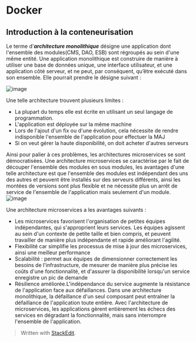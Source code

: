 
# Docker

## Introduction à la conteneurisation

 
Le terme d'***architecture monolithique*** désigne une application dont l'ensemble des modules(CMS, DAO, ESB) sont régroupés au sein d'une même entité. Une application monolithique est construire de manière à utiliser une base de données unique, une interface utilisateur, et une application côté serveur, et ne peut, par conséquent, qu’être exécuté dans son ensemble. Elle pourrait prendre le désigne suivant :

![image](https://user-images.githubusercontent.com/5073147/188262909-d4b1119c-d7db-4e75-b9e1-269b41723542.png)

Une telle architecture trouvent plusieurs limites :

 - La plupart du temps elle est écrite en utilisant un seul langage de
   programmation.
 - L'application est déployée sur la même machine
 - Lors de l'ajout d'un fix ou d'une évolution, cela nécessite de rendre
   indisponible l'ensemble de l'application pour effectuer la MAJ
 - Si on veut gérer la haute disponibilité, on doit acheter d'autres
   serveurs

Ainsi pour palier à ces problèmes, les architectures microservices se sont démocratisées. 
Une architecture microservices se caractérise par le fait de découper l'ensemble des modules en sous modules, les avantages d'une telle architecture est que l'ensemble des modules est indépendant des uns des autres et peuvent être installés sur des serveurs différents, ainsi les montées de versions sont plus flexible et ne nécessite plus un arrêt de service de l'ensemble de l'application mais seulement d'un module.
![image](https://user-images.githubusercontent.com/5073147/188264663-682ec7b3-cab3-453f-9148-40fcd8fb4bfe.png)

Une architecture microservices a les avantages suivants :

 - Les microservices favorisent l'organisation de petites équipes indépendantes, qui s'approprient leurs services. Les équipes agissent au sein d'un contexte de petite taille et bien compris, et peuvent travailler de manière plus indépendante et rapide améliorant l'agilité.
 - Flexibilité  car simplifie les processus de mise à jour des microservices, ainsi une meilleur performance
 - Scalabilité : permet aux équipes de dimensionner correctement les besoins de l'infrastructure, de mesurer de manière plus précise les coûts d'une fonctionnalité, et d'assurer la disponibilité lorsqu'un service enregistre un pic de demande
 - Résilience améliorée.L'indépendance du service augmente la résistance de l'application face aux défaillances. Dans une architecture monolithique, la défaillance d'un seul composant peut entraîner la défaillance de l'application toute entière. Avec l'architecture de microservices, les applications gèrent entièrement les échecs des services en dégradant la fonctionnalité, mais sans interrompre l'ensemble de l'application.

> Written with [StackEdit](https://stackedit.io/).

